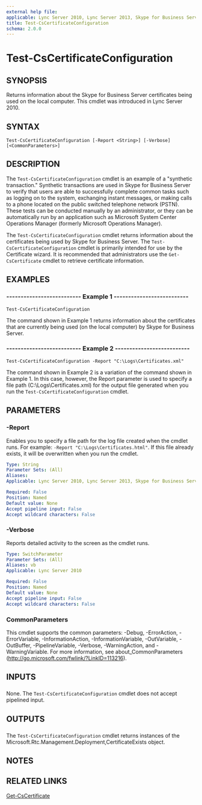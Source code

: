 ```yaml
---
external help file: 
applicable: Lync Server 2010, Lync Server 2013, Skype for Business Server 2015
title: Test-CsCertificateConfiguration
schema: 2.0.0
---
```


# Test-CsCertificateConfiguration

## SYNOPSIS
Returns information about the Skype for Business Server certificates being used on the local computer.
This cmdlet was introduced in Lync Server 2010.


## SYNTAX

```
Test-CsCertificateConfiguration [-Report <String>] [-Verbose] [<CommonParameters>]
```

## DESCRIPTION
The `Test-CsCertificateConfiguration` cmdlet is an example of a "synthetic transaction." Synthetic transactions are used in Skype for Business Server to verify that users are able to successfully complete common tasks such as logging on to the system, exchanging instant messages, or making calls to a phone located on the public switched telephone network (PSTN).
These tests can be conducted manually by an administrator, or they can be automatically run by an application such as Microsoft System Center Operations Manager (formerly Microsoft Operations Manager).

The `Test-CsCertificateConfiguration` cmdlet returns information about the certificates being used by Skype for Business Server.
The `Test-CsCertificateConfiguration` cmdlet is primarily intended for use by the Certificate wizard.
It is recommended that administrators use the `Get-CsCertificate` cmdlet to retrieve certificate information.


## EXAMPLES

### -------------------------- Example 1 --------------------------
```
Test-CsCertificateConfiguration
```

The command shown in Example 1 returns information about the certificates that are currently being used (on the local computer) by Skype for Business Server.


### -------------------------- Example 2 --------------------------
```
Test-CsCertificateConfiguration -Report "C:\Logs\Certificates.xml"
```

The command shown in Example 2 is a variation of the command shown in Example 1.
In this case, however, the Report parameter is used to specify a file path (C:\Logs\Certificates.xml) for the output file generated when you run the `Test-CsCertificateConfiguration` cmdlet.


## PARAMETERS

### -Report
Enables you to specify a file path for the log file created when the cmdlet runs.
For example: `-Report "C:\Logs\Certificates.html"`.
If this file already exists, it will be overwritten when you run the cmdlet.

```yaml
Type: String
Parameter Sets: (All)
Aliases: 
Applicable: Lync Server 2010, Lync Server 2013, Skype for Business Server 2015

Required: False
Position: Named
Default value: None
Accept pipeline input: False
Accept wildcard characters: False
```

### -Verbose
Reports detailed activity to the screen as the cmdlet runs.

```yaml
Type: SwitchParameter
Parameter Sets: (All)
Aliases: vb
Applicable: Lync Server 2010

Required: False
Position: Named
Default value: None
Accept pipeline input: False
Accept wildcard characters: False
```

### CommonParameters
This cmdlet supports the common parameters: -Debug, -ErrorAction, -ErrorVariable, -InformationAction, -InformationVariable, -OutVariable, -OutBuffer, -PipelineVariable, -Verbose, -WarningAction, and -WarningVariable. For more information, see about_CommonParameters (http://go.microsoft.com/fwlink/?LinkID=113216).

## INPUTS

###  
None.
The `Test-CsCertificateConfiguration` cmdlet does not accept pipelined input.

## OUTPUTS

###  
The `Test-CsCertificateConfiguration` cmdlet returns instances of the Microsoft.Rtc.Management.Deployment,CertificateExists object.

## NOTES

## RELATED LINKS

[Get-CsCertificate](Get-CsCertificate.md)
